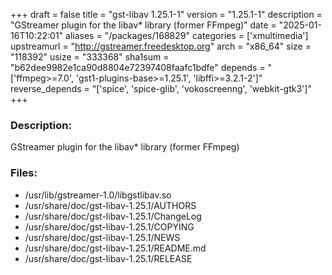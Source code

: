 +++
draft = false
title = "gst-libav 1.25.1-1"
version = "1.25.1-1"
description = "GStreamer plugin for the libav* library (former FFmpeg)"
date = "2025-01-16T10:22:01"
aliases = "/packages/168829"
categories = ['xmultimedia']
upstreamurl = "http://gstreamer.freedesktop.org"
arch = "x86_64"
size = "118392"
usize = "333368"
sha1sum = "b62dee9982e1ca90d8804e72397408faafc1bdfe"
depends = "['ffmpeg>=7.0', 'gst1-plugins-base>=1.25.1', 'libffi>=3.2.1-2']"
reverse_depends = "['spice', 'spice-glib', 'vokoscreenng', 'webkit-gtk3']"
+++
### Description: 
GStreamer plugin for the libav* library (former FFmpeg)

### Files: 
* /usr/lib/gstreamer-1.0/libgstlibav.so
* /usr/share/doc/gst-libav-1.25.1/AUTHORS
* /usr/share/doc/gst-libav-1.25.1/ChangeLog
* /usr/share/doc/gst-libav-1.25.1/COPYING
* /usr/share/doc/gst-libav-1.25.1/NEWS
* /usr/share/doc/gst-libav-1.25.1/README.md
* /usr/share/doc/gst-libav-1.25.1/RELEASE
